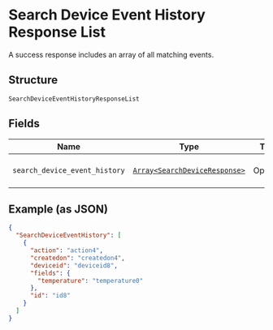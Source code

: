
# Search Device Event History Response List

A success response includes an array of all matching events.

## Structure

`SearchDeviceEventHistoryResponseList`

## Fields

| Name | Type | Tags | Description |
|  --- | --- | --- | --- |
| `search_device_event_history` | [`Array<SearchDeviceResponse>`](../../doc/models/search-device-response.md) | Optional | **Constraints**: *Maximum Items*: `100` |

## Example (as JSON)

```json
{
  "SearchDeviceEventHistory": [
    {
      "action": "action4",
      "createdon": "createdon4",
      "deviceid": "deviceid8",
      "fields": {
        "temperature": "temperature0"
      },
      "id": "id8"
    }
  ]
}
```

